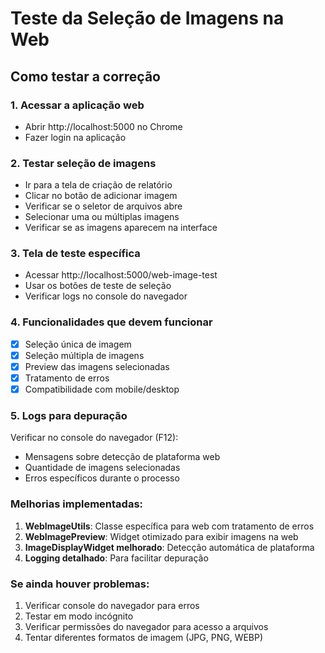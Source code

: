 # Teste da Seleção de Imagens na Web

## Como testar a correção

### 1. Acessar a aplicação web
- Abrir http://localhost:5000 no Chrome
- Fazer login na aplicação

### 2. Testar seleção de imagens
- Ir para a tela de criação de relatório
- Clicar no botão de adicionar imagem
- Verificar se o seletor de arquivos abre
- Selecionar uma ou múltiplas imagens
- Verificar se as imagens aparecem na interface

### 3. Tela de teste específica
- Acessar http://localhost:5000/web-image-test 
- Usar os botões de teste de seleção
- Verificar logs no console do navegador

### 4. Funcionalidades que devem funcionar
- [x] Seleção única de imagem
- [x] Seleção múltipla de imagens  
- [x] Preview das imagens selecionadas
- [x] Tratamento de erros
- [x] Compatibilidade com mobile/desktop

### 5. Logs para depuração
Verificar no console do navegador (F12):
- Mensagens sobre detecção de plataforma web
- Quantidade de imagens selecionadas
- Erros específicos durante o processo

### Melhorias implementadas:
1. **WebImageUtils**: Classe específica para web com tratamento de erros
2. **WebImagePreview**: Widget otimizado para exibir imagens na web  
3. **ImageDisplayWidget melhorado**: Detecção automática de plataforma
4. **Logging detalhado**: Para facilitar depuração

### Se ainda houver problemas:
1. Verificar console do navegador para erros
2. Testar em modo incógnito 
3. Verificar permissões do navegador para acesso a arquivos
4. Tentar diferentes formatos de imagem (JPG, PNG, WEBP)
